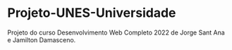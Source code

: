# Projeto-UNES-Universidade
Projeto do curso Desenvolvimento Web Completo 2022 de Jorge Sant Ana e Jamilton Damasceno.
